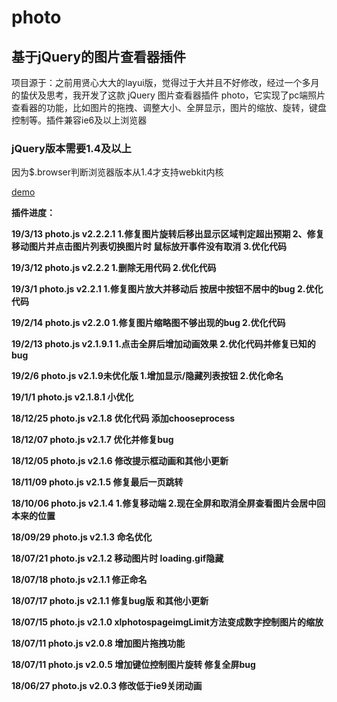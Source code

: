 # photo

## 基于jQuery的图片查看器插件

项目源于：之前用贤心大大的layui版，觉得过于大并且不好修改，经过一个多月的蛰伏及思考，我开发了这款 jQuery 图片查看器插件 photo，它实现了pc端照片查看器的功能，比如图片的拖拽、调整大小、全屏显示，图片的缩放、旋转，键盘控制等。插件兼容ie6及以上浏览器

### jQuery版本需要1.4及以上

因为$.browser判断浏览器版本从1.4才支持webkit内核

[demo](https://img.kataick.com/explore/recent)


**插件进度：**

**19/3/13 photo.js v2.2.2.1 1.修复图片旋转后移出显示区域判定超出预期 2、修复移动图片并点击图片列表切换图片时 鼠标放开事件没有取消 3.优化代码**

**19/3/12 photo.js v2.2.2 1.删除无用代码 2.优化代码**

**19/3/1 photo.js v2.2.1 1.修复图片放大并移动后 按居中按钮不居中的bug 2.优化代码**

**19/2/14 photo.js v2.2.0 1.修复图片缩略图不够出现的bug 2.优化代码**

**19/2/13 photo.js v2.1.9.1 1.点击全屏后增加动画效果 2.优化代码并修复已知的bug**

**19/2/6 photo.js v2.1.9未优化版 1.增加显示/隐藏列表按钮 2.优化命名**

**19/1/1 photo.js v2.1.8.1 小优化**

**18/12/25 photo.js v2.1.8 优化代码 添加chooseprocess**

**18/12/07 photo.js v2.1.7 优化并修复bug**

**18/12/05 photo.js v2.1.6 修改提示框动画和其他小更新**

**18/11/09 photo.js v2.1.5 修复最后一页跳转**

**18/10/06 photo.js v2.1.4 1.修复移动端 2.现在全屏和取消全屏查看图片会居中回本来的位置**

**18/09/29 photo.js v2.1.3 命名优化**

**18/07/21 photo.js v2.1.2 移动图片时 loading.gif隐藏**

**18/07/18 photo.js v2.1.1 修正命名**

**18/07/17 photo.js v2.1.1 修复bug版 和其他小更新**

**18/07/15 photo.js v2.1.0 xlphotospageimgLimit方法变成数字控制图片的缩放**

**18/07/11 photo.js v2.0.8 增加图片拖拽功能**

**18/07/11 photo.js v2.0.5 增加键位控制图片旋转 修复全屏bug**

**18/06/27 photo.js v2.0.3 修改低于ie9关闭动画**
